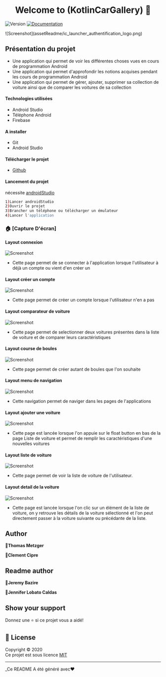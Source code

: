 <h1 align="center">Welcome to (KotlinCarGallery)  👋</h1>
<p>
  <img alt="Version" src="https://img.shields.io/badge/version-1.0.0-blue.svg?cacheSeconds=2592000" />
  <a href="https://github.com/kefranabg/readme-md-generator#readme" target="_blank">
    <img alt="Documentation" src="https://img.shields.io/badge/documentation-yes-brightgreen.svg" />
  </a> 
</p>

<span align="center">
![Screenshot](assetReadme/ic_launcher_authentification_logo.png)
</span>

## Présentation du projet
- Une application qui permet de voir les différentes choses vues en cours de programmation Android
- Une application qui permet d'approfondir les notions acquises pendant les cours de programmation Android
- Une application qui permet de gérer, ajouter, supprimer sa collection de voiture ainsi que de comparer les voitures de sa collection 

#### Technologies utilisées
- Android Studio
- Téléphone Android
- Firebase

#### A installer
- Git
- Android Studio

#### Télécharger le projet
- [Github](https://github.com/ThomasMetzger6898/ProjetKotlinDam2019)

#### Lancement du projet
nécessite [androidStudio](https://developer.android.com/studio/)
```sh
1)Lancer androidStudio
2)Ouvrir le projet
3)Brancher un téléphone ou télécharger un émulateur
4)Lancer l'application
```
### 🏠 [Capture D'écran]

#### Layout connexion
![Screenshot](assetReadme/Capture.PNG)
- Cette page permet de se connecter à l'application lorsque l'utilisateur à déjà un compte ou vient d'en créer un

#### Layout créer un compte
![Screenshot](assetReadme/Capture1.PNG)
- Cette page permet de créer un compte lorsque l'utilisateur n'en a pas

#### Layout comparateur de voiture
![Screenshot](assetReadme/Capture2.PNG)
- Cette page permet de selectionner deux voitures présentes dans la liste de voiture et de comparer leurs caractéristiques

#### Layout course de boules
![Screenshot](assetReadme/Capture3.PNG)
- Cette page permet de créer autant de boules que l'on souhaite

#### Layout menu de navigation
![Screenshot](assetReadme/Capture4.PNG)
- Cette navigation permet de naviger dans les pages de l'applications

#### Layout ajouter une voiture
![Screenshot](assetReadme/Capture5.PNG)
- Cette page est lancée lorsque l'on appuie sur le float button en bas de la page Liste de voiture et permet de remplir les caractéristiques d'une nouvelles voitures

#### Layout liste de voiture
![Screenshot](assetReadme/Capture6.PNG)
- Cette page permet de voir la liste de voiture de l'utilisateur.

 #### Layout detail de la voiture
![Screenshot](assetReadme/Capture7.PNG)
- Cette page est lancée lorsque l'on clic sur un élément de la liste de voiture, on y retrouve les détails de la voiture sélectionné et l'on peut directement passer à la voiture suivante ou précédante de la liste.


## Author
👤**Thomas Metzger**

👤**Clement Cipre**

## Readme author 
👤**Jeremy Bazire**

👤**Jennifer Lobato Caldas**


## Show your support

Donnez une ⭐️ si ce projet vous a aidé!

## 📝 License

Copyright © 2020 <br />
Ce projet est sous licence [MIT](https://github.com/kefranabg/readme-md-generator/blob/master/LICENSE) 

***
_Ce README A été généré avec❤️ 
